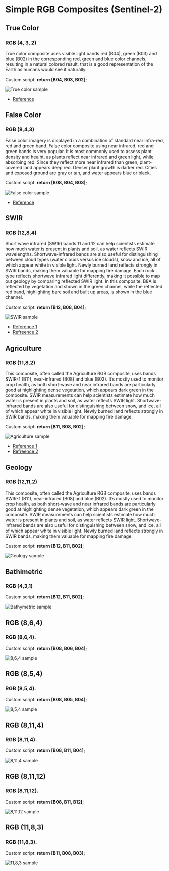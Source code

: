# Simple RGB Composites (Sentinel-2)

## True Color

### RGB (4, 3, 2)

True color composite uses visible light bands red (B04), green (B03) and blue (B02) in the corresponding red, green and blue color channels, resulting in a natural colored result, that is a good representation of the Earth as humans would see it naturally.

Custom script: **return [B04, B03, B02];**

![True color sample](fig/fig1.png)

 - [Reference](https://sentinel.esa.int/web/sentinel/user-guides/sentinel-2-msi/definitions)

## False Color

### RGB (8,4,3)

False color imagery is displayed in a combination of standard near infra-red, red and green band. 
False color composite using near infrared, red and green bands is very popular. It is most commonly used to assess plant density and healht, as plants reflect near infrared and green light, while absorbing red. Since they reflect more near infrared than green, plant-covered land appears deep red. Denser plant growth is darker red. Cities and exposed ground are gray or tan, and water appears blue or black.

Custom script: **return [B08, B04, B03];**

![False color sample](fig/fig2.png)

 - [Reference](https://earthobservatory.nasa.gov/features/FalseColor/page6.php)

## SWIR

### RGB (12,8,4)

Short wave infrared (SWIR) bands 11 and 12 can help scientists estimate how much water is present in plants and soil, as water reflects SWIR wavelengths. Shortwave-infrared bands are also useful for distinguishing between cloud types (water clouds versus ice clouds), snow and ice, all of which appear white in visible light. Newly burned land reflects strongly in SWIR bands, making them valuable for mapping fire damage. Each rock type reflects shortwave infrared light differently, making it possible to map out geology by comparing reflected SWIR light. In this composite, B8A is reflected by vegetation and shown in the green channel, while the reflected red band, highlighting bare soil and built up areas, is shown in the blue channel.

Custom script: **return [B12, B08, B04];**

![SWIR sample](fig/fig3.png)

 - [Reference 1](https://earthobservatory.nasa.gov/features/FalseColor/page5.php)
 - [Refreence 2](https://gisgeography.com/sentinel-2-bands-combinations/)

## Agriculture

### RGB (11,8,2)

This composite, often called the Agriculture RGB composite, uses bands SWIR-1 (B11), near-infrared (B08) and blue (B02). It’s mostly used to monitor crop health, as both short-wave and near infrared bands are particularly good at highlighting dense vegetation, which appears dark green in the composite. SWIR measurements can help scientists estimate how much water is present in plants and soil, as water reflects SWIR light. Shortwave-infrared bands are also useful for distinguishing between snow, and ice, all of which appear white in visible light. Newly burned land reflects strongly in SWIR bands, making them valuable for mapping fire damage.

Custom script: **return [B11, B08, B02];**

![Agriculture sample](fig/fig4.png)

 - [Reference 1](https://earthobservatory.nasa.gov/features/FalseColor/page5.php)
 - [Refreence 2](https://gisgeography.com/sentinel-2-bands-combinations/)

## Geology

### RGB (12,11,2)

This composite, often called the Agriculture RGB composite, uses bands SWIR-1 (B11), near-infrared (B08) and blue (B02). It’s mostly used to monitor crop health, as both short-wave and near infrared bands are particularly good at highlighting dense vegetation, which appears dark green in the composite. SWIR measurements can help scientists estimate how much water is present in plants and soil, as water reflects SWIR light. Shortwave-infrared bands are also useful for distinguishing between snow, and ice, all of which appear white in visible light. Newly burned land reflects strongly in SWIR bands, making them valuable for mapping fire damage.

Custom script: **return [B12, B11, B02];**

![Geology sample](fig/fig5.png)

## Bathimetric

### RGB (4,3,1)

Custom script: **return [B12, B11, B02];**

![Bathymetric sample](fig/fig6.png)

## RGB (8,6,4)

### RGB (8,6,4).

Custom script: **return [B08, B06, B04];**

![8,6,4 sample](fig/fig7.png)

## RGB (8,5,4)

### RGB (8,5,4).

Custom script: **return [B08, B05, B04];**

![8,5,4 sample](fig/fig8.png)

## RGB (8,11,4)

### RGB (8,11,4).

Custom script: **return [B08, B11, B04];**

![8,11,4 sample](fig/fig9.png)

## RGB (8,11,12)

### RGB (8,11,12).

Custom script: **return [B08, B11, B12];**

![8,11,12 sample](fig/fig10.png)

## RGB (11,8,3)

### RGB (11,8,3).

Custom script: **return [B11, B08, B03];**

![11,8,3 sample](fig/fig11.png)

















